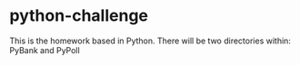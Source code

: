 # python-challenge
This is the homework based in Python. There will be two directories within: PyBank and PyPoll
